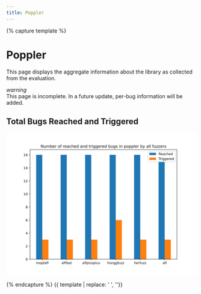 ```yaml
---
title: Poppler
---
```


{% capture template %}

<div class="section">
	<h1>Poppler</h1>
    <p>
        This page displays the aggregate information about the library as collected from the evaluation.
    </p>
    <div class="card-panel amber lighten-5">
    	<div class="row valign-wrapper" style="margin-bottom: 0;">
    		<div class="col s2 m1 center-align">
				<i class="small material-icons">warning</i>
    		</div>
    		<div class="col s10 m11">
    			<span class="black-text">
    				This page is incomplete. In a future update, per-bug information will be added.
    			</span>
    		</div>
    	</div>
    </div>
    <h2>Total Bugs Reached and Triggered</h2>
	<img class="materialboxed responsive-img" src="../plots/poppler_reached_and_triggered_bar.svg" >
</div>

{% endcapture %}
{{ template | replace: '    ', ''}}

